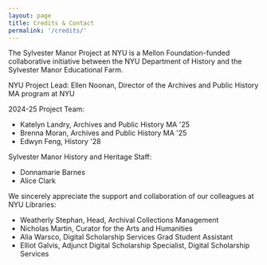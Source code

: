 ```yaml
---
layout: page
title: Credits & Contact
permalink: '/credits/'
---
```


The Sylvester Manor Project at NYU is a Mellon Foundation-funded collaborative initiative between the NYU Department of History and the Sylvester Manor Educational Farm. 

NYU Project Lead: Ellen Noonan, Director of the Archives and Public History MA program at NYU

2024-25 Project Team: 
* Katelyn Landry, Archives and Public History MA '25
* Brenna Moran, Archives and Public History MA '25
* Edwyn Feng, History '28

Sylvester Manor History and Heritage Staff: 
* Donnamarie Barnes
* Alice Clark

We sincerely appreciate the support and collaboration of our colleagues at NYU Libraries: 
* Weatherly Stephan, Head, Archival Collections Management
* Nicholas Martin, Curator for the Arts and Humanities
* Alia Warsco, Digital Scholarship Services Grad Student Assistant
* Elliot Galvis, Adjunct Digital Scholarship Specialist, Digital Scholarship Services